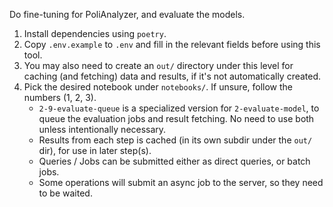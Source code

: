 Do fine-tuning for PoliAnalyzer, and evaluate the models.


1. Install dependencies using `poetry`.
2. Copy `.env.example` to `.env` and fill in the relevant fields before using this tool.
3. You may also need to create an `out/` directory under this level for caching (and fetching) data and results, if it's not automatically created.
4. Pick the desired notebook under `notebooks/`. If unsure, follow the numbers (1, 2, 3).
    - `2-9-evaluate-queue` is a specialized version for `2-evaluate-model`, to queue the evaluation jobs and result fetching. No need to use both unless intentionally necessary.
    - Results from each step is cached (in its own subdir under the `out/` dir), for use in later step(s).
    - Queries / Jobs can be submitted either as direct queries, or batch jobs.
    - Some operations will submit an async job to the server, so they need to be waited.
